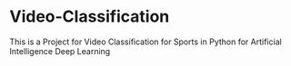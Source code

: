 # Video-Classification
This is a Project for Video Classification for Sports in Python for Artificial Intelligence Deep Learning 
